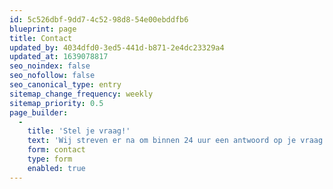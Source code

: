```yaml
---
id: 5c526dbf-9dd7-4c52-98d8-54e00ebddfb6
blueprint: page
title: Contact
updated_by: 4034dfd0-3ed5-441d-b871-2e4dc23329a4
updated_at: 1639078817
seo_noindex: false
seo_nofollow: false
seo_canonical_type: entry
sitemap_change_frequency: weekly
sitemap_priority: 0.5
page_builder:
  -
    title: 'Stel je vraag!'
    text: 'Wij streven er na om binnen 24 uur een antwoord op je vraag te versturen.'
    form: contact
    type: form
    enabled: true
---
```

